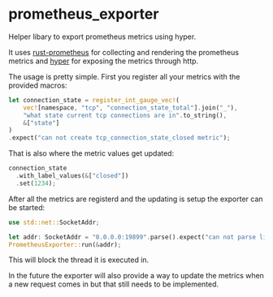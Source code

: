 # prometheus_exporter

Helper libary to export prometheus metrics using hyper.

It uses [rust-prometheus](https://github.com/pingcap/rust-prometheus) for
collecting and rendering the prometheus metrics and
[hyper](https://github.com/hyperium/hyper) for exposing the metrics through
http.

The usage is pretty simple. First you register all your metrics with the
provided macros:

```rust
let connection_state = register_int_gauge_vec!(
    vec![namespace, "tcp", "connection_state_total"].join("_"),
    "what state current tcp connections are in".to_string(),
    &["state"]
)
.expect("can not create tcp_connection_state_closed metric");
```

That is also where the metric values get updated:

```rust
connection_state
  .with_label_values(&["closed"])
  .set(1234);
```

After all the metrics are registerd and the updating is setup the exporter can
be started:
```rust
use std::net::SocketAddr;

let addr: SocketAddr = "0.0.0.0:19899".parse().expect("can not parse listen addr");
PrometheusExporter::run(&addr);
```

This will block the thread it is executed in.

In the future the exporter will also provide a way to update the metrics when a
new request comes in but that still needs to be implemented.
